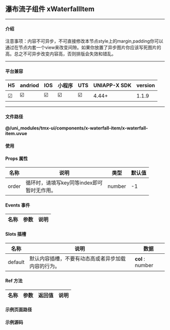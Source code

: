 
## 瀑布流子组件 xWaterfallItem

***

#### 介绍

注意事项：内容不可异步，不可直接修改本节点style上的margin,padding你可以通过在节点内套一个view来改变间隙。如果你放置了异步图片你应该写死图片的高。总之不可异步改变内容高，否则排版会失效和错乱。

***

#### 平台兼容

| H5 | andriod | IOS | 小程序 | UTS | UNIAPP-X SDK | version |
| --- | --- | --- | --- | --- | --- | --- |
| ☑ | ☑️ | ☑️ | ☑️ | ☑️ | 4.44+ | 1.1.9 |

***

#### 文件路径

**@/uni_modules/tmx-ui/components/x-waterfall-item/x-waterfall-item.uvue**

#### 使用

<x-waterfall-item></x-waterfall-item>

#### Props 属性

| 名称 | 说明 | 类型 | 默认值 |
| ------ | ---- | ---- | ---- |
| order | 循环时，请填写key同等index即可<br>暂时无作用。 | number | -1 |



#### Events 事件

| 名称 | 参数 | 说明 |
| ------ | ---- | ---- |


#### Slots 插槽

| 名称 | 说明 | 数据 |
| ------ | ---- | ---- |
| default | 默认内容插槽，不要有动态高或者异步加载内容的行为。  | **col** : number<br> |


#### Ref 方法

| 名称 | 参数 | 返回值 | 说明 |
| ------ | ---- | ---- | ---- |


#### 示例页面路径



#### 示例源码


		
